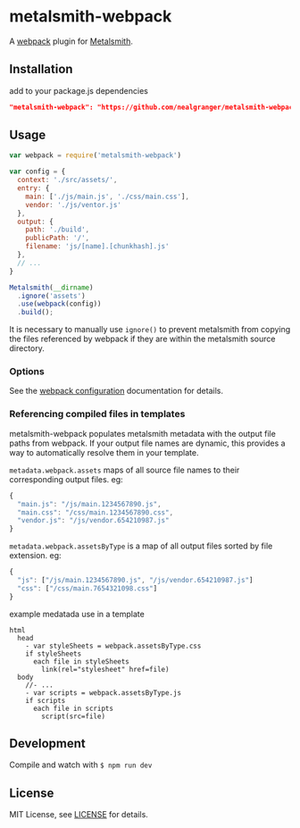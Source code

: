 # metalsmith-webpack

A [webpack][webpack] plugin for [Metalsmith][metalsmith].

## Installation

add to your package.js dependencies
```json
"metalsmith-webpack": "https://github.com/nealgranger/metalsmith-webpack.git#master"
```

## Usage

```js
var webpack = require('metalsmith-webpack')

var config = {
  context: './src/assets/',
  entry: {
    main: ['./js/main.js', './css/main.css'],
    vendor: './js/ventor.js'
  },
  output: {
    path: './build',
    publicPath: '/',
    filename: 'js/[name].[chunkhash].js'
  },
  // ...
}

Metalsmith(__dirname)
  .ignore('assets')
  .use(webpack(config))
  .build();
```
It is necessary to manually use `ignore()` to prevent metalsmith from copying the files referenced by webpack if they are within the metalsmith source directory.

### Options

See the [webpack configuration][webpack configuration] documentation for details.

### Referencing compiled files in templates

metalsmith-webpack populates metalsmith metadata with the output file paths from webpack. If your output file names are dynamic, this provides a way to automatically resolve them in your template.

`metadata.webpack.assets` maps of all source file names to their corresponding output files. eg:
```js
{
  "main.js": "/js/main.1234567890.js",
  "main.css": "/css/main.1234567890.css",
  "vendor.js": "/js/vendor.654210987.js"
}
```
`metadata.webpack.assetsByType` is a map of all output files sorted by file extension. eg:
```js
{
  "js": ["/js/main.1234567890.js", "/js/vendor.654210987.js"]
  "css": ["/css/main.7654321098.css"]
}
```
example medatada use in a template
```jade
html
  head
    - var styleSheets = webpack.assetsByType.css
    if styleSheets
      each file in styleSheets
        link(rel="stylesheet" href=file)
  body
    //- ...
    - var scripts = webpack.assetsByType.js
    if scripts
      each file in scripts
        script(src=file)

```
## Development

Compile and watch with `$ npm run dev`

## License

MIT License, see [LICENSE][license] for details.

[metalsmith]: http://www.metalsmith.io/
[license]: LICENSE.md
[webpack]: http://webpack.github.io/
[webpack configuration]: http://webpack.github.io/docs/configuration.html
